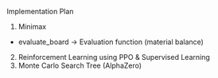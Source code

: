 Implementation Plan

1. Minimax
- evaluate_board -> Evaluation function (material balance)





2. Reinforcement Learning using PPO & Supervised Learning
3. Monte Carlo Search Tree (AlphaZero)